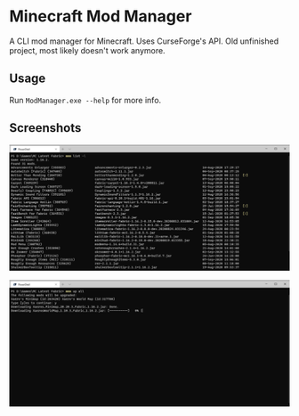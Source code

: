 # Minecraft Mod Manager

A CLI mod manager for Minecraft. Uses CurseForge's API. Old unfinished project, most likely doesn't work anymore.

## Usage

Run `ModManager.exe --help` for more info.

## Screenshots

![list](doc/list.png)

![up](doc/up.png)